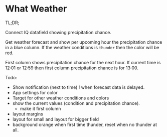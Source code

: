 # What Weather

TL;DR;

Connect IQ datafield showing precipitation chance.

Get weather forecast and show per upcoming hour the precipitation chance in a blue column.
If the weather conditions is `thunder` then the color will be red.

First column shows precipitation chance for the next hour. If current time is 12:01 or 12:59 then 
first column precipitation chance is for 13:00.

Todo:
 - Show notification (next to time) ! when forecast data is delayed.
 - App settings for color
 - Target for other weather conditions and colors
 - show the current values (condition and precipitation chance).
    - make it first column
 - layout margins
 - layout for small and layout for bigger field
  - background orange when first time thunder, reset when no thunder at all. 
 